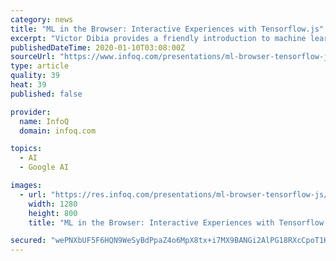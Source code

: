 ```yaml
---
category: news
title: "ML in the Browser: Interactive Experiences with Tensorflow.js"
excerpt: "Victor Dibia provides a friendly introduction to machine learning, covers concrete steps on how front-end developers can create their own ML models and deploy them as part of web applications."
publishedDateTime: 2020-01-10T03:08:00Z
sourceUrl: "https://www.infoq.com/presentations/ml-browser-tensorflow-js/"
type: article
quality: 39
heat: 39
published: false

provider:
  name: InfoQ
  domain: infoq.com

topics:
  - AI
  - Google AI

images:
  - url: "https://res.infoq.com/presentations/ml-browser-tensorflow-js/en/headerimage/Victor-Dibia-h-1578406469568.jpg"
    width: 1280
    height: 800
    title: "ML in the Browser: Interactive Experiences with Tensorflow.js"

secured: "wePNXbUF5F6HQN9WeSyBdPpaZ4o6MpX8tx+i7MX9BANGi2AlPG18RXcCpoT1KCeIZMup5yhUxaqGYhH8qSiOyOFRZSPkuh6JHCxSngoRl9Pa0dWyRo9rHc2DQphYzM/swB6c8eu04Qr4U772rgN1Hoyc5BRVlBQYnYrGyobr2XOWGER6UrsiB3qOs3wPtJRQZDZvhvjLPPMhOOf9D/NQvU5mbLSpDOQpfOl1OAwJNixxCScvcrfhOGb9fw410g5pPACdxV8ZsFnHDY/3NTDByNdJerhSI7XqTJIMs9np/ms5SjaOuxRFBDsye+P+zreC;scv1Xm9kc8nfegDNcaUcOw=="
---
```


